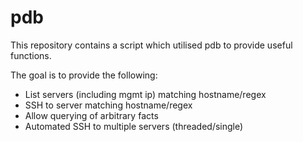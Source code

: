 # pdb


This repository contains a script which utilised pdb to provide useful functions.

The goal is to provide the following:

 - List servers (including mgmt ip) matching hostname/regex
 - SSH to server matching hostname/regex
 - Allow querying of arbitrary facts
 - Automated SSH to multiple servers (threaded/single)
